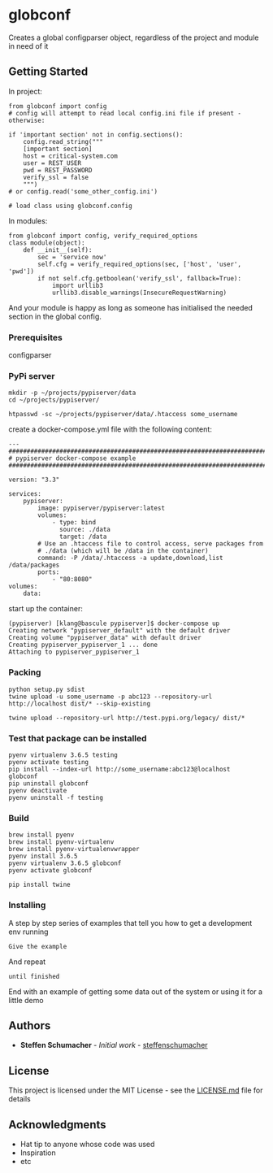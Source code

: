 # globconf

Creates a global configparser object, regardless of the project and module in need of it

## Getting Started
In project:
```
from globconf import config
# config will attempt to read local config.ini file if present - otherwise:

if 'important section' not in config.sections():
    config.read_string("""
    [important section]
    host = critical-system.com
    user = REST_USER
    pwd = REST_PASSWORD
    verify_ssl = false
    """)
# or config.read('some_other_config.ini')

# load class using globconf.config
```

In modules:
```
from globconf import config, verify_required_options
class module(object):
    def __init__(self):
        sec = 'service now'
        self.cfg = verify_required_options(sec, ['host', 'user', 'pwd'])
        if not self.cfg.getboolean('verify_ssl', fallback=True):
            import urllib3
            urllib3.disable_warnings(InsecureRequestWarning)
```

And your module is happy as long as someone has initialised the needed section in the global config.

### Prerequisites

configparser

### PyPi server

    mkdir -p ~/projects/pypiserver/data
    cd ~/projects/pypiserver/
    
    htpasswd -sc ~/projects/pypiserver/data/.htaccess some_username
    
create a docker-compose.yml file with the following content:

    ---
    ########################################################################
    # pypiserver docker-compose example
    ########################################################################
    
    version: "3.3"
    
    services:
        pypiserver:
            image: pypiserver/pypiserver:latest
            volumes:
                - type: bind
                  source: ./data
                  target: /data
            # Use an .htaccess file to control access, serve packages from
            # ./data (which will be /data in the container)
            command: -P /data/.htaccess -a update,download,list /data/packages
            ports:
                - "80:8080"
    volumes:
        data:    
    
start up the container:

    (pypiserver) [klang@bascule pypiserver]$ docker-compose up
    Creating network "pypiserver_default" with the default driver
    Creating volume "pypiserver_data" with default driver
    Creating pypiserver_pypiserver_1 ... done
    Attaching to pypiserver_pypiserver_1
    
### Packing

    python setup.py sdist
    twine upload -u some_username -p abc123 --repository-url http://localhost dist/* --skip-existing

    twine upload --repository-url http://test.pypi.org/legacy/ dist/*

### Test that package can be installed

    pyenv virtualenv 3.6.5 testing
    pyenv activate testing
    pip install --index-url http://some_username:abc123@localhost  globconf
    pip uninstall globconf
    pyenv deactivate
    pyenv uninstall -f testing


### Build

    brew install pyenv
    brew install pyenv-virtualenv
    brew install pyenv-virtualenvwrapper
    pyenv install 3.6.5
    pyenv virtualenv 3.6.5 globconf
    pyenv activate globconf
    
    pip install twine
    
    


### Installing

A step by step series of examples that tell you how to get a development env running


```
Give the example
```

And repeat

```
until finished
```

End with an example of getting some data out of the system or using it for a little demo

## Authors

* **Steffen Schumacher** - *Initial work* - [steffenschumacher](https://github.com/steffenschumacher)

## License

This project is licensed under the MIT License - see the [LICENSE.md](LICENSE.md) file for details

## Acknowledgments

* Hat tip to anyone whose code was used
* Inspiration
* etc
